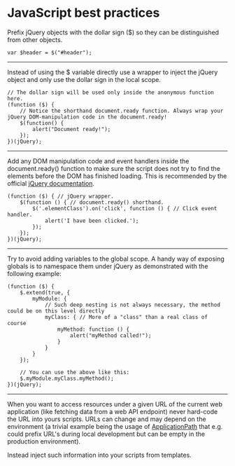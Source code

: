 # JavaScript best practices



Prefix jQuery objects with the dollar sign ($) so they can be distinguished from other objects.

    var $header = $("#header");

----------

Instead of using the $ variable directly use a wrapper to inject the jQuery object and only use the dollar sign in the local scope.

	// The dollar sign will be used only inside the anonymous function here.
	(function ($) {
		// Notice the shorthand document.ready function. Always wrap your jQuery DOM-manipulation code in the document.ready!
	    $(function() {
	        alert("Document ready!");
	    });
	})(jQuery);

----------

Add any DOM manipulation code and event handlers inside the document.ready() function to make sure the script does not try to find the elements before the DOM has finished loading. This is recommended by the official [jQuery documentation](https://api.jquery.com/ready/).

    (function ($) { // jQuery wrapper.
        $(function () { // document.ready() shorthand.
            $('.elementClass').on('click', function () { // Click event handler.
            	alert('I have been clicked.');
            });
        });
    })(jQuery);
	
----------

Try to avoid adding variables to the global scope. A handy way of exposing globals is to namespace them under jQuery as demonstrated with the following example:
	
	(function ($) {
	    $.extend(true, {
	        myModule: {
				// Such deep nesting is not always necessary, the method could be on this level directly
	            myClass: { // More of a "class" than a real class of course
	                myMethod: function () {
						alert("myMethod called!");
	                }
	            }
	        }
	    });

		// You can use the above like this:
		$.myModule.myClass.myMethod();
	})(jQuery);

----------

When you want to access resources under a given URL of the current web application (like fetching data from a web API endpoint) never hard-code the URL into yours scripts. URLs can change and may depend on the environment (a trivial example being the usage of [ApplicationPath](http://msdn.microsoft.com/en-us/library/system.web.httprequest.applicationpath%28v=vs.110%29.aspx) that e.g. could prefix URL's during local development but can be empty in the production environment).

Instead inject such information into your scripts from templates.